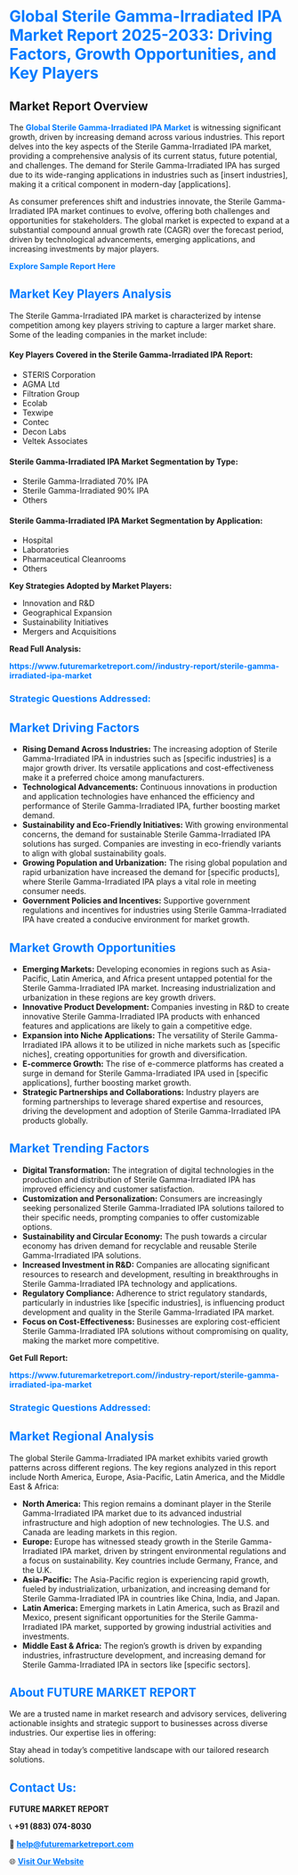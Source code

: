<h1 style="color: #007BFF;">Global Sterile Gamma-Irradiated IPA Market Report 2025-2033: Driving Factors, Growth Opportunities, and Key Players</h1>

<section id="overview">
<h2>Market Report Overview</h2>
<p>The <a href="https://www.futuremarketreport.com//industry-report/sterile-gamma-irradiated-ipa-market" style="color: #007BFF; text-decoration: none;"><strong>Global Sterile Gamma-Irradiated IPA Market</strong></a> is witnessing significant growth, driven by increasing demand across various industries. This report delves into the key aspects of the Sterile Gamma-Irradiated IPA market, providing a comprehensive analysis of its current status, future potential, and challenges. The demand for Sterile Gamma-Irradiated IPA has surged due to its wide-ranging applications in industries such as [insert industries], making it a critical component in modern-day [applications].</p>
<p>As consumer preferences shift and industries innovate, the Sterile Gamma-Irradiated IPA market continues to evolve, offering both challenges and opportunities for stakeholders. The global market is expected to expand at a substantial compound annual growth rate (CAGR) over the forecast period, driven by technological advancements, emerging applications, and increasing investments by major players.</p>
</section>

<section id="overview">
<p><a href="https://www.futuremarketreport.com//request-sample/reportId=64583" style="color: #007BFF; text-decoration: none;"><strong>Explore Sample Report Here</strong></a></p>
</section>

<section id="key-players">
<h2 style="color: #007BFF;">Market Key Players Analysis</h2>
<p>The Sterile Gamma-Irradiated IPA market is characterized by intense competition among key players striving to capture a larger market share. Some of the leading companies in the market include:</p>
<h4>Key Players Covered in the Sterile Gamma-Irradiated IPA Report:</h4>
<ul><li>STERIS Corporation</li><li>AGMA Ltd</li><li>Filtration Group</li><li>Ecolab</li><li>Texwipe</li><li>Contec</li><li>Decon Labs</li><li>Veltek Associates</li></ul>
<h4>Sterile Gamma-Irradiated IPA Market Segmentation by Type:</h4>
<ul><li>Sterile Gamma-Irradiated 70% IPA</li><li>Sterile Gamma-Irradiated 90% IPA</li><li>Others</li></ul>

<h4>Sterile Gamma-Irradiated IPA Market Segmentation by Application:</h4>
<ul><li>Hospital</li><li>Laboratories</li><li>Pharmaceutical Cleanrooms</li><li>Others</li></ul>
<p><strong>Key Strategies Adopted by Market Players:</strong></p>
<ul>
<li>Innovation and R&D</li>
<li>Geographical Expansion</li>
<li>Sustainability Initiatives</li>
<li>Mergers and Acquisitions</li>
</ul>
</section>

<section>
<p><strong>Read Full Analysis: </strong></p><a href="https://www.futuremarketreport.com//industry-report/sterile-gamma-irradiated-ipa-market" style="color: #007BFF; text-decoration: none;"><strong>https://www.futuremarketreport.com//industry-report/sterile-gamma-irradiated-ipa-market</strong></a>
<h3 style="color: #007BFF;">Strategic Questions Addressed:</h3>
</section>

<section id="driving-factors">
<h2 style="color: #007BFF;">Market Driving Factors</h2>
<ul>
<li><strong>Rising Demand Across Industries:</strong> The increasing adoption of Sterile Gamma-Irradiated IPA in industries such as [specific industries] is a major growth driver. Its versatile applications and cost-effectiveness make it a preferred choice among manufacturers.</li>
<li><strong>Technological Advancements:</strong> Continuous innovations in production and application technologies have enhanced the efficiency and performance of Sterile Gamma-Irradiated IPA, further boosting market demand.</li>
<li><strong>Sustainability and Eco-Friendly Initiatives:</strong> With growing environmental concerns, the demand for sustainable Sterile Gamma-Irradiated IPA solutions has surged. Companies are investing in eco-friendly variants to align with global sustainability goals.</li>
<li><strong>Growing Population and Urbanization:</strong> The rising global population and rapid urbanization have increased the demand for [specific products], where Sterile Gamma-Irradiated IPA plays a vital role in meeting consumer needs.</li>
<li><strong>Government Policies and Incentives:</strong> Supportive government regulations and incentives for industries using Sterile Gamma-Irradiated IPA have created a conducive environment for market growth.</li>
</ul>
</section>

<section id="growth-opportunities">
<h2 style="color: #007BFF;">Market Growth Opportunities</h2>
<ul>
<li><strong>Emerging Markets:</strong> Developing economies in regions such as Asia-Pacific, Latin America, and Africa present untapped potential for the Sterile Gamma-Irradiated IPA market. Increasing industrialization and urbanization in these regions are key growth drivers.</li>
<li><strong>Innovative Product Development:</strong> Companies investing in R&D to create innovative Sterile Gamma-Irradiated IPA products with enhanced features and applications are likely to gain a competitive edge.</li>
<li><strong>Expansion into Niche Applications:</strong> The versatility of Sterile Gamma-Irradiated IPA allows it to be utilized in niche markets such as [specific niches], creating opportunities for growth and diversification.</li>
<li><strong>E-commerce Growth:</strong> The rise of e-commerce platforms has created a surge in demand for Sterile Gamma-Irradiated IPA used in [specific applications], further boosting market growth.</li>
<li><strong>Strategic Partnerships and Collaborations:</strong> Industry players are forming partnerships to leverage shared expertise and resources, driving the development and adoption of Sterile Gamma-Irradiated IPA products globally.</li>
</ul>
</section>

<section id="trending-factors">
<h2 style="color: #007BFF;">Market Trending Factors</h2>
<ul>
<li><strong>Digital Transformation:</strong> The integration of digital technologies in the production and distribution of Sterile Gamma-Irradiated IPA has improved efficiency and customer satisfaction.</li>
<li><strong>Customization and Personalization:</strong> Consumers are increasingly seeking personalized Sterile Gamma-Irradiated IPA solutions tailored to their specific needs, prompting companies to offer customizable options.</li>
<li><strong>Sustainability and Circular Economy:</strong> The push towards a circular economy has driven demand for recyclable and reusable Sterile Gamma-Irradiated IPA solutions.</li>
<li><strong>Increased Investment in R&D:</strong> Companies are allocating significant resources to research and development, resulting in breakthroughs in Sterile Gamma-Irradiated IPA technology and applications.</li>
<li><strong>Regulatory Compliance:</strong> Adherence to strict regulatory standards, particularly in industries like [specific industries], is influencing product development and quality in the Sterile Gamma-Irradiated IPA market.</li>
<li><strong>Focus on Cost-Effectiveness:</strong> Businesses are exploring cost-efficient Sterile Gamma-Irradiated IPA solutions without compromising on quality, making the market more competitive.</li>
</ul>
</section>

<section>
<p><strong>Get Full Report: </strong></p><a href="https://www.futuremarketreport.com//industry-report/sterile-gamma-irradiated-ipa-market" style="color: #007BFF; text-decoration: none;"><strong>https://www.futuremarketreport.com//industry-report/sterile-gamma-irradiated-ipa-market</strong></a>
<h3 style="color: #007BFF;">Strategic Questions Addressed:</h3>
</section>


<section id="regional-analysis">
<h2 style="color: #007BFF;">Market Regional Analysis</h2>
<p>The global Sterile Gamma-Irradiated IPA market exhibits varied growth patterns across different regions. The key regions analyzed in this report include North America, Europe, Asia-Pacific, Latin America, and the Middle East & Africa:</p>
<ul>
<li><strong>North America:</strong> This region remains a dominant player in the Sterile Gamma-Irradiated IPA market due to its advanced industrial infrastructure and high adoption of new technologies. The U.S. and Canada are leading markets in this region.</li>
<li><strong>Europe:</strong> Europe has witnessed steady growth in the Sterile Gamma-Irradiated IPA market, driven by stringent environmental regulations and a focus on sustainability. Key countries include Germany, France, and the U.K.</li>
<li><strong>Asia-Pacific:</strong> The Asia-Pacific region is experiencing rapid growth, fueled by industrialization, urbanization, and increasing demand for Sterile Gamma-Irradiated IPA in countries like China, India, and Japan.</li>
<li><strong>Latin America:</strong> Emerging markets in Latin America, such as Brazil and Mexico, present significant opportunities for the Sterile Gamma-Irradiated IPA market, supported by growing industrial activities and investments.</li>
<li><strong>Middle East & Africa:</strong> The region’s growth is driven by expanding industries, infrastructure development, and increasing demand for Sterile Gamma-Irradiated IPA in sectors like [specific sectors].</li>
</ul>
</section>

<footer>
<h2 style="color: #007BFF;">About FUTURE MARKET REPORT</h2>
<p>We are a trusted name in market research and advisory services, delivering actionable insights and strategic support to businesses across diverse industries. Our expertise lies in offering:</p>

<p>Stay ahead in today’s competitive landscape with our tailored research solutions.</p>

<h2 style="color: #007BFF;">Contact Us:</h2>
<p><strong>FUTURE MARKET REPORT</strong></p>
<p>📞 <strong>+91 (883) 074-8030</strong></p>
<p>📧 <strong><a href="mailto:help@futuremarketreport.com" style="color: #007BFF;">help@futuremarketreport.com</a></strong></p>
<p>🌐 <strong><a href="https://www.futuremarketreport.com/" style="color: #007BFF;">Visit Our Website</a></strong></p>
</footer>